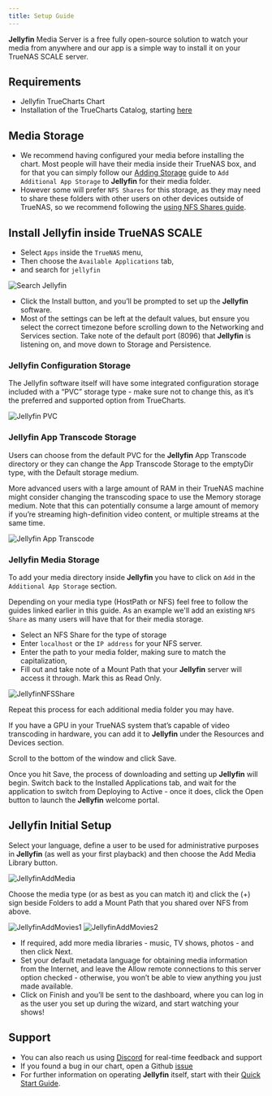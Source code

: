 ```yaml
---
title: Setup Guide
---
```


**Jellyfin** Media Server is a free fully open-source solution to watch your media from anywhere
and our app is a simple way to install it on your TrueNAS SCALE server.

## Requirements

- Jellyfin TrueCharts Chart
- Installation of the TrueCharts Catalog, starting [here](/scale/#adding-truecharts-to-scale)

## Media Storage

- We recommend having configured your media before installing the chart.
  Most people will have their media inside their TrueNAS box,
  and for that you can simply follow our [Adding Storage](/scale/guides/add-storage)
  guide to `Add Additional App Storage` to **Jellyfin** for their media folder.
- However some will prefer `NFS Shares` for this storage,
  as they may need to share these folders with other users on other
  devices outside of TrueNAS, so we recommend following the [using NFS Shares guide](/scale/guides/nfs-share/).

## Install Jellyfin inside TrueNAS SCALE

- Select `Apps` inside the `TrueNAS` menu,
- Then choose the `Available Applications` tab,
- and search for `jellyfin`

![Search Jellyfin](./img/SearchJellyfin.png)

- Click the Install button, and you’ll be prompted to set up the **Jellyfin** software.
- Most of the settings can be left at the default values, but ensure you select the correct
  timezone before scrolling down to the Networking and Services section.
  Take note of the default port (8096) that **Jellyfin** is listening on, and move down to Storage and Persistence.

### Jellyfin Configuration Storage

The Jellyfin software itself will have some integrated configuration storage included
with a “PVC” storage type - make sure not to change this, as it’s the preferred and supported option from TrueCharts.

![Jellyfin PVC](./img/JellyfinPVC.png)

### Jellyfin App Transcode Storage

Users can choose from the default PVC for the **Jellyfin** App Transcode directory or they can
change the App Transcode Storage to the emptyDir type, with the Default storage medium.

More advanced users with a large amount of RAM in their TrueNAS machine might consider
changing the transcoding space to use the Memory storage medium. Note that this can potentially
consume a large amount of memory if you’re streaming high-definition video content, or multiple streams at the same time.

![Jellyfin App Transcode](./img/JellyfinTranscodeDir.png)

### Jellyfin Media Storage

To add your media directory inside **Jellyfin** you have to click on `Add` in the `Additional App Storage` section.

Depending on your media type (HostPath or NFS) feel free to follow the guides linked earlier in this guide.
As an example we'll add an existing `NFS Share` as many users will have that for their media storage.

- Select an NFS Share for the type of storage
- Enter `localhost` or the `IP address` for your NFS server.
- Enter the path to your media folder, making sure to match the capitalization,
- Fill out and take note of a Mount Path that your **Jellyfin** server will access it through. Mark this as Read Only.

![JellyfinNFSShare](./img/JellyfinNFSStorage.png)

Repeat this process for each additional media folder you may have.

If you have a GPU in your TrueNAS system that’s capable of video transcoding in hardware,
you can add it to **Jellyfin** under the Resources and Devices section.

Scroll to the bottom of the window and click Save.

Once you hit Save, the process of downloading and setting up **Jellyfin** will begin.
Switch back to the Installed Applications tab, and wait for the application to switch
from Deploying to Active - once it does, click the Open button to launch the **Jellyfin** welcome portal.

## Jellyfin Initial Setup

Select your language, define a user to be used for administrative purposes in **Jellyfin**
(as well as your first playback) and then choose the Add Media Library button.

![JellyfinAddMedia](./img/JellyfinAddMedia.png)

Choose the media type (or as best as you can match it) and click the (+) sign beside Folders to add a Mount Path that you shared over NFS from above.

![JellyfinAddMovies1](./img/JellyfinAddMovies1.png)
![JellyfinAddMovies2](./img/JellyfinAddMovies2.png)

- If required, add more media libraries - music, TV shows, photos - and then click Next.
- Set your default metadata language for obtaining media information from the Internet,
  and leave the Allow remote connections to this server option checked - otherwise,
  you won’t be able to view anything you just made available.
- Click on Finish and you’ll be sent to the dashboard, where you can log in as the user you set up during the wizard, and start watching your shows!

## Support

- You can also reach us using [Discord](https://discord.gg/tVsPTHWTtr) for real-time feedback and support
- If you found a bug in our chart, open a Github [issue](https://github.com/truecharts/apps/issues/new/choose)
- For further information on operating **Jellyfin** itself, start with their [Quick Start Guide](https://jellyfin.org/docs/general/quick-start).
